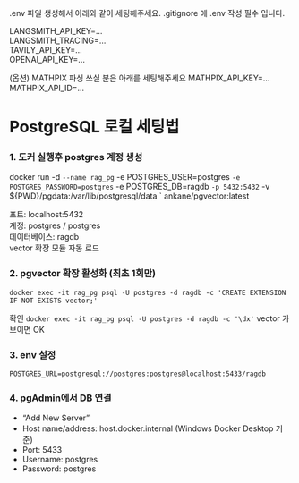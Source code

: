 .env 파일 생성해서 아래와 같이 세팅해주세요. 
.gitignore 에 .env 작성 필수 입니다. 

LANGSMITH_API_KEY=...   
LANGSMITH_TRACING=...   
TAVILY_API_KEY=...   
OPENAI_API_KEY=...   

(옵션) MATHPIX 파싱 쓰실 분은 아래를 세팅해주세요 
MATHPIX_API_KEY=...   
MATHPIX_API_ID=...


# PostgreSQL 로컬 세팅법 

### 1. 도커 실행후 postgres 계정 생성   

docker run -d `
  --name rag_pg `
  -e POSTGRES_USER=postgres `
  -e POSTGRES_PASSWORD=postgres `
  -e POSTGRES_DB=ragdb `
  -p 5432:5432 `
  -v ${PWD}/pgdata:/var/lib/postgresql/data `
  ankane/pgvector:latest

포트: localhost:5432  
계정: postgres / postgres  
데이터베이스: ragdb  
vector 확장 모듈 자동 로드


### 2. pgvector 확장 활성화 (최초 1회만)
```docker exec -it rag_pg psql -U postgres -d ragdb -c 'CREATE EXTENSION IF NOT EXISTS vector;'```

확인
```docker exec -it rag_pg psql -U postgres -d ragdb -c '\dx'```
vector 가 보이면 OK 
   

### 3. env 설정 
```POSTGRES_URL=postgresql://postgres:postgres@localhost:5433/ragdb```

### 4. pgAdmin에서 DB 연결

- “Add New Server”
- Host name/address: host.docker.internal
(Windows Docker Desktop 기준)
- Port: 5433
- Username: postgres
- Password: postgres